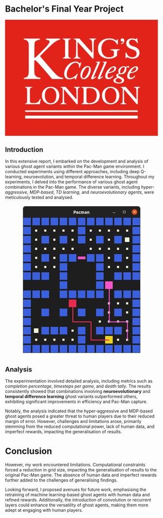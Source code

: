 # Bachelor's Final Year Project

![logo](./bsc.png ':size=25%')

## Introduction

In this extensive report, I embarked on the development and analysis of various ghost agent variants within the Pac-Man game environment. I conducted experiments using different approaches, including deep Q-learning, neuroevolution, and temporal difference learning. Throughout my experiments, I delved into the performance of various ghost agent combinations in the Pac-Man game. The diverse variants, including _hyper-aggressive_, _MDP-based_, _TD learning_, and _neuroevolutionary agents_, were meticulously tested and analysed.

<div style="text-align:center">

![logo](./bsc-pacman.png ':size=WIDTHxHEIGHT')

</div>

## Analysis

The experimentation involved detailed analysis, including metrics such as _completion percentage_, _timesteps per game_, and _death tally_. The results consistently showed that combinations involving **neuroevolutionary** and **temporal difference learning** ghost variants outperformed others, exhibiting significant improvements in efficiency and Pac-Man capture.

Notably, the analysis indicated that the hyper-aggressive and MDP-based ghost agents posed a greater threat to human players due to their reduced margin of error. However, challenges and limitations arose, primarily stemming from the reduced computational power, lack of human data, and imperfect rewards, impacting the generalisation of results.

# Conclusion

However, my work encountered limitations. Computational constraints forced a reduction in grid size, impacting the generalisation of results to the original Pac-Man game. The absence of human data and imperfect rewards further added to the challenges of generalising findings.

Looking forward, I proposed avenues for future work, emphasising the retraining of machine learning-based ghost agents with human data and refined rewards. Additionally, the introduction of convolution or recurrent layers could enhance the versatility of ghost agents, making them more adept at engaging with human players.
